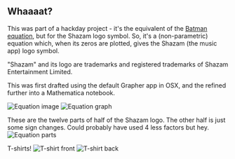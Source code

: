 Whaaaat?
---------------

This was part of a hackday project - it's the equivalent of the [Batman equation], but for the Shazam logo symbol. So, it's a (non-parametric) equation which, when its zeros are plotted, gives the Shazam (the music app) logo symbol.

"Shazam" and its logo are trademarks and registered trademarks of Shazam Entertainment Limited.

This was first drafted using the default Grapher app in OSX, and the refined further into a Mathematica notebook.

![Equation image](https://raw.github.com/davidedc/The-Shazam-Equation/master/Shazam%20Equation%20-%20formula%20image%20for%20t-shirt.png)
![Equation graph](https://raw.github.com/davidedc/The-Shazam-Equation/master/Shazam%20Equation%20Graph%20for%20T-shirt.png)

These are the twelve parts of half of the Shazam logo. The other half is just some sign changes. Could probably have used 4 less factors but hey.
![Equation parts](https://raw.github.com/davidedc/The-Shazam-Equation/master/Shazam%20Equation%20-%20the%2012%20Parts.png)

T-shirts!
![T-shirt front](https://raw.github.com/davidedc/The-Shazam-Equation/master/Shazam%20Equation%20T-shirt%20front.jpg)
![T-shirt back](https://raw.github.com/davidedc/The-Shazam-Equation/master/Shazam%20Equation%20T-shirt%20back.jpg)

  [Batman equation]: http://www.reddit.com/r/pics/comments/j2qjc/do_you_like_batman_do_you_like_math_my_math/